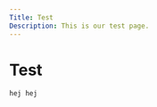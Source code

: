 ```yaml
---
Title: Test
Description: This is our test page.
---
```


Test
===========================================

<div class="first-box">

    hej hej

</div>

<div class="second-box">

</div>

<div class="third-box">

</div>

<div class="fourth-box">

</div>